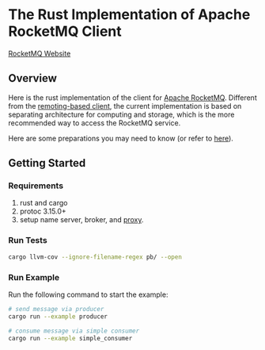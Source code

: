 # The Rust Implementation of Apache RocketMQ Client

[RocketMQ Website](https://rocketmq.apache.org/)

## Overview

Here is the rust implementation of the client for [Apache RocketMQ](https://rocketmq.apache.org/). Different from the [remoting-based client](https://github.com/apache/rocketmq/tree/develop/client), the current implementation is based on separating architecture for computing and storage, which is the more recommended way to access the RocketMQ service.

Here are some preparations you may need to know (or refer to [here](https://rocketmq.apache.org/docs/quickStart/02quickstart)).

## Getting Started

### Requirements

1. rust and cargo
2. protoc 3.15.0+
3. setup name server, broker, and [proxy](https://github.com/apache/rocketmq/tree/develop/proxy).

### Run Tests

```sh
cargo llvm-cov --ignore-filename-regex pb/ --open
```

### Run Example

Run the following command to start the example:

```sh
# send message via producer
cargo run --example producer

# consume message via simple consumer
cargo run --example simple_consumer
```

